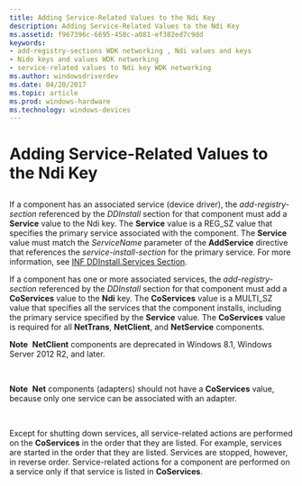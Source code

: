 ```yaml
---
title: Adding Service-Related Values to the Ndi Key
description: Adding Service-Related Values to the Ndi Key
ms.assetid: f967396c-6695-458c-a081-ef382ed7c9dd
keywords:
- add-registry-sections WDK networking , Ndi values and keys
- Nido keys and values WDK networking
- service-related values to Ndi key WDK networking
ms.author: windowsdriverdev
ms.date: 04/20/2017
ms.topic: article
ms.prod: windows-hardware
ms.technology: windows-devices
---
```


# Adding Service-Related Values to the Ndi Key


## <a href="" id="ddk-adding-service-related-values-to-the-ndi-key-ng"></a>


If a component has an associated service (device driver), the *add-registry-section* referenced by the *DDInstall* section for that component must add a **Service** value to the Ndi key. The **Service** value is a REG\_SZ value that specifies the primary service associated with the component. The **Service** value must match the *ServiceName* parameter of the **AddService** directive that references the *service-install-section* for the primary service. For more information, see [INF DDInstall.Services Section](ddinstall-services-section-in-a-network-inf-file.md).

If a component has one or more associated services, the *add-registry-section* referenced by the *DDInstall* section for that component must add a **CoServices** value to the **Ndi** key. The **CoServices** value is a MULTI\_SZ value that specifies all the services that the component installs, including the primary service specified by the **Service** value. The **CoServices** value is required for all **NetTrans**, **NetClient**, and **NetService** components.

**Note**  **NetClient** components are deprecated in Windows 8.1, Windows Server 2012 R2, and later.

 

**Note**  **Net** components (adapters) should not have a **CoServices** value, because only one service can be associated with an adapter.

 

Except for shutting down services, all service-related actions are performed on the **CoServices** in the order that they are listed. For example, services are started in the order that they are listed. Services are stopped, however, in reverse order. Service-related actions for a component are performed on a service only if that service is listed in **CoServices**.

 

 





